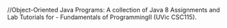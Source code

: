 //Object-Oriented Java Programs:
A collection of Java 8 Assignments and Lab Tutorials for - 
Fundamentals of ProgrammingII (UVic CSC115).